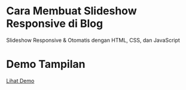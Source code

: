 # Cara Membuat Slideshow Responsive di Blog
Slideshow Responsive & Otomatis dengan HTML, CSS, dan JavaScript

# Demo Tampilan
<a href="https://mkhumaedi.github.io/Slide_Photo/">Lihat Demo</a>

